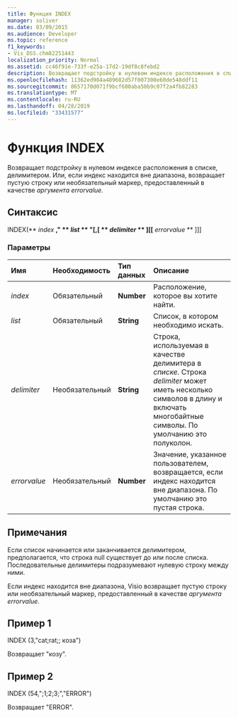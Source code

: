 ```yaml
---
title: Функция INDEX
manager: soliver
ms.date: 03/09/2015
ms.audience: Developer
ms.topic: reference
f1_keywords:
- Vis_DSS.chm82251443
localization_priority: Normal
ms.assetid: cc46f91e-733f-e25a-17d2-19df8c8febd2
description: Возвращает подстройку в нулевом индексе расположения в списке, делимитером. Или, если индекс находится вне диапазона, возвращает пустую строку или необязательный маркер, предоставленный в качестве аргумента errorvalue.
ms.openlocfilehash: 11362ed984a489682d57f007300e60de548ddf11
ms.sourcegitcommit: 8657170d071f9bcf680aba50b9c07f2a4fb82283
ms.translationtype: MT
ms.contentlocale: ru-RU
ms.lasthandoff: 04/28/2019
ms.locfileid: "33431577"
---
```

# <a name="index-function"></a>Функция INDEX

Возвращает подстройку в нулевом  индексе  расположения в списке, делимитером.  Или, если индекс находится вне диапазона, возвращает пустую строку или необязательный маркер, предоставленный в качестве *аргумента errorvalue.* 
  
## <a name="syntax"></a>Синтаксис

INDEX(** *index* **," ** *list* ** "[,[ ** *delimiter* ** ][[** *errorvalue* ** ]]] 
  
### <a name="parameters"></a>Параметры

|**Имя**|**Необходимость**|**Тип данных**|**Описание**|
|:-----|:-----|:-----|:-----|
| _index_ <br/> |Обязательный  <br/> |**Number** <br/> |Расположение, которое вы хотите найти.  <br/> |
| _list_ <br/> |Обязательный  <br/> |**String** <br/> |Список, в котором необходимо искать.  <br/> |
| _delimiter_ <br/> |Необязательный  <br/> |**String** <br/> | Строка, используемая в качестве делимитера в _списке._ Строка  _delimiter_ может иметь несколько символов в длину и включать многобайтные символы. По умолчанию это полуколон.  <br/> |
| _errorvalue_ <br/> |Необязательный  <br/> |**Number** <br/> | Значение, указанное пользователем, возвращается, если индекс находится вне диапазона. По умолчанию это пустая строка.  <br/> |
   
## <a name="remarks"></a>Примечания

Если список начинается или заканчивается делимитером, предполагается, что строка null существует до или после списка. Последовательные делимитеры подразумевают нулевую строку между ними. 
  
Если индекс находится вне диапазона, Visio возвращает пустую строку или необязательный маркер, предоставленный в качестве *аргумента errorvalue.* 
  
## <a name="example-1"></a>Пример 1

INDEX (3,"cat;rat;; коза")
  
Возвращает "козу".
  
## <a name="example-2"></a>Пример 2

INDEX (54,";1;2;3;","ERROR")
  
Возвращает "ERROR".
  

